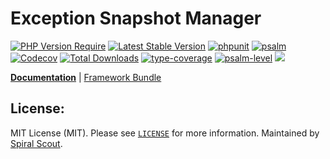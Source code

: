 # Exception Snapshot Manager

[![PHP Version Require](https://poser.pugx.org/spiral/stempler/require/php)](https://packagist.org/packages/spiral/stempler)
[![Latest Stable Version](https://poser.pugx.org/spiral/stempler/v/stable)](https://packagist.org/packages/spiral/stempler)
[![phpunit](https://github.com/spiral/stempler/actions/workflows/phpunit.yml/badge.svg)](https://github.com/spiral/stempler/actions)
[![psalm](https://github.com/spiral/stempler/actions/workflows/psalm.yml/badge.svg)](https://github.com/spiral/stempler/actions)
[![Codecov](https://codecov.io/gh/spiral/stempler/branch/master/graph/badge.svg)](https://codecov.io/gh/spiral/stempler/)
[![Total Downloads](https://poser.pugx.org/spiral/stempler/downloads)](https://packagist.org/packages/spiral/stempler)
[![type-coverage](https://shepherd.dev/github/spiral/stempler/coverage.svg)](https://shepherd.dev/github/spiral/stempler)
[![psalm-level](https://shepherd.dev/github/spiral/stempler/level.svg)](https://shepherd.dev/github/spiral/stempler)
<a href="https://discord.gg/8bZsjYhVVk"><img src="https://img.shields.io/badge/discord-chat-magenta.svg"></a>

<b>[Documentation](https://spiral.dev/docs/stempler-configuration)</b> | [Framework Bundle](https://github.com/spiral/framework)

## License:

MIT License (MIT). Please see [`LICENSE`](./LICENSE) for more information. Maintained by [Spiral Scout](https://spiralscout.com).
